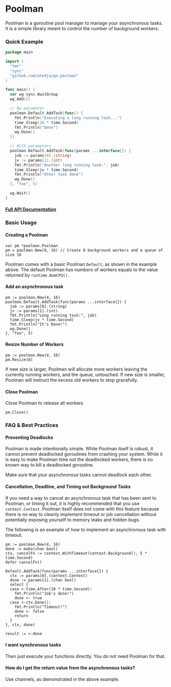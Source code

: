 # Poolman

Poolman is a goroutine pool manager to manage your asynchronous tasks.
It is a simple library meant to control the number of background workers.

### Quick Example

```go
package main

import (
  "fmt"
  "sync"
  "github.com/atedja/go-poolman"
)

func main() {
  var wg sync.WaitGroup
  wg.Add(2)

  // No parameter
  poolman.Default.AddTask(func() {
    fmt.Println("Executing a long running task...")
    time.Sleep(10 * time.Second)
    fmt.Println("Done")
    wg.Done()
  })

  // With parameters
  poolman.Default.AddTask(func(params ...interface{}) {
    job := params[0].(string)
    jv := params[1].(int)
    fmt.Println("Another long running task:", job)
    time.Sleep(jv * time.Second)
    fmt.Println("Other task done")
    wg.Done()
  }, "foo", 5)

  wg.Wait()
}
```

#### [Full API Documentation](https://godoc.org/github.com/atedja/go-poolman)

### Basic Usage

#### Creating a Poolman

    var pm *poolman.Poolman
    pm = poolman.New(8, 16) // Create 8 background workers and a queue of size 16

Poolman comes with a basic Poolman `Default`, as shown in the example above. The default Poolman has numbers of workers equals to the value returned by `runtime.NumCPU()`.

#### Add an asynchronous task

    pm := poolman.New(4, 16)
    poolman.Default.AddTask(func(params ...interface{}) {
      job := params[0].(string)
      jv := params[1].(int)
      fmt.Println("Long running task:", job)
      time.Sleep(jv * time.Second)
      fmt.Println("It's Done!")
      wg.Done()
    }, "foo", 5)

#### Resize Number of Workers

    pm := poolman.New(4, 16)
    pm.Resize(8)

If new size is larger, Poolman will allocate more workers leaving the currently running workers, and the queue, untouched.
If new size is smaller, Poolman will instruct the excess old workers to stop gracefully.

#### Close Poolman

Close Poolman to release all workers

    pm.Close()


### FAQ & Best Practices

#### Preventing Deadlocks

Poolman is made intentionally simple.  While Poolman itself is robust, it cannot prevent deadlocked goroutines from crashing your system.
While it is easy to make Poolman time out the deadlocked workers, there is no known way to kill a deadlocked goroutine.

Make sure that your asynchronous tasks cannot deadlock each other.

#### Cancellation, Deadline, and Timing out Background Tasks

If you need a way to cancel an asynchronous task that has been sent to Poolman, or timing it out, it is highly recommended that you use
`context.Context`.  Poolman itself does not come with this feature because there is no way to cleanly implement timeout or job cancellation
without potentially exposing yourself to memory leaks and hidden bugs.

The following is an example of how to implement an asynchronous task with timeout.

    pm := poolman.New(4, 16)
    done := make(chan bool)
    ctx, cancelFn := context.WithTimeout(context.Background(), 5 * time.Second)
    defer cancelFn()
    
    Default.AddTask(func(params ...interface{}) {
      ctx := params[0].(context.Context)
      done := params[1].(chan bool)
      select {
      case <-time.After(10 * time.Second):
        fmt.Println("Job's done!")
        done <- true
      case <-ctx.Done():
        fmt.Println("Timeout!")
        done <- false
        return
      }
    }, ctx, done)
    
    result := <-done

#### I want synchronous tasks

Then just execute your functions directly. You do not need Poolman for that.

#### How do I get the return value from the asynchronous tasks?

Use channels, as demonstrated in the above example.
